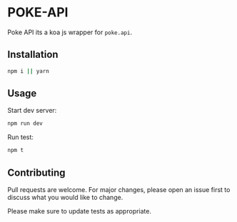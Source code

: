 # POKE-API

Poke API its a koa js wrapper for `poke.api`.

## Installation

```bash
npm i || yarn
```

## Usage

Start dev server:

```bash
npm run dev
```

Run test:

```bash
npm t
```

## Contributing

Pull requests are welcome. For major changes, please open an issue first to discuss what you would like to change.

Please make sure to update tests as appropriate.
